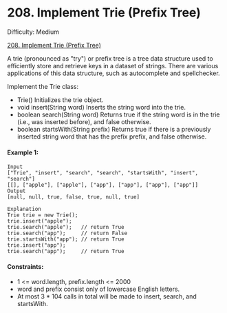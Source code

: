 # 208. Implement Trie (Prefix Tree)

Difficulty: Medium

[208. Implement Trie (Prefix Tree)](https://leetcode.com/problems/implement-trie-prefix-tree/)

A trie (pronounced as "try") or prefix tree is a tree data structure used to efficiently store and retrieve keys in a dataset of strings. There are various applications of this data structure, such as autocomplete and spellchecker.

Implement the Trie class:

-   Trie() Initializes the trie object.
-   void insert(String word) Inserts the string word into the trie.
-   boolean search(String word) Returns true if the string word is in the trie (i.e., was inserted before), and false otherwise.
-   boolean startsWith(String prefix) Returns true if there is a previously inserted string word that has the prefix prefix, and false otherwise.

#### Example 1:

```
Input
["Trie", "insert", "search", "search", "startsWith", "insert", "search"]
[[], ["apple"], ["apple"], ["app"], ["app"], ["app"], ["app"]]
Output
[null, null, true, false, true, null, true]

Explanation
Trie trie = new Trie();
trie.insert("apple");
trie.search("apple");   // return True
trie.search("app");     // return False
trie.startsWith("app"); // return True
trie.insert("app");
trie.search("app");     // return True
```

#### Constraints:

-   1 <= word.length, prefix.length <= 2000
-   word and prefix consist only of lowercase English letters.
-   At most 3 \* 104 calls in total will be made to insert, search, and startsWith.
